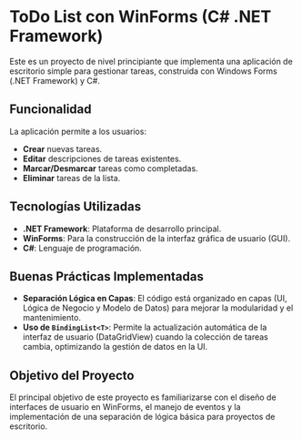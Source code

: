 # ToDo List con WinForms (C# .NET Framework)

Este es un proyecto de nivel principiante que implementa una aplicación de escritorio simple para gestionar tareas, construida con Windows Forms (.NET Framework) y C#.

## Funcionalidad

La aplicación permite a los usuarios:
* **Crear** nuevas tareas.
* **Editar** descripciones de tareas existentes.
* **Marcar/Desmarcar** tareas como completadas.
* **Eliminar** tareas de la lista.

## Tecnologías Utilizadas

* **.NET Framework**: Plataforma de desarrollo principal.
* **WinForms**: Para la construcción de la interfaz gráfica de usuario (GUI).
* **C#**: Lenguaje de programación.

## Buenas Prácticas Implementadas

* **Separación Lógica en Capas**: El código está organizado en capas (UI, Lógica de Negocio y Modelo de Datos) para mejorar la modularidad y el mantenimiento.
* **Uso de `BindingList<T>`**: Permite la actualización automática de la interfaz de usuario (DataGridView) cuando la colección de tareas cambia, optimizando la gestión de datos en la UI.

## Objetivo del Proyecto

El principal objetivo de este proyecto es familiarizarse con el diseño de interfaces de usuario en WinForms, el manejo de eventos y la implementación de una separación de lógica básica para proyectos de escritorio.
